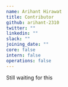 ```yaml
---
name: Arihant Hirawat
title: Contributor
github: arihant-2310
twitter: ""
linkedin: ""
slack: ""
joining_date: ""
core: false
intern: false
operations: false
---
```


Still waiting for this

